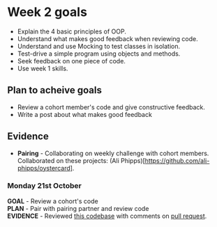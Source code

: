# Week 2 goals

* Explain the 4 basic principles of OOP.
* Understand what makes good feedback when reviewing code.
* Understand and use Mocking to test classes in isolation.
* Test-drive a simple program using objects and methods.
* Seek feedback on one piece of code.
* Use week 1 skills.

## Plan to acheive goals

* Review a cohort member's code and give constructive feedback.
* Write a post about what makes good feedback

## Evidence

* **Pairing** - Collaborating on weekly challenge with cohort members. Collaborated on these projects:
(Ali Phipps)[https://github.com/ali-phipps/oystercard].

### Monday 21st October

**GOAL** - Review a cohort's code  
**PLAN** - Pair with pairing partner and review code  
**EVIDENCE** - Reviewed [this codebase](https://github.com/fahus/airport_challenge) with comments on [pull request](https://github.com/makersacademy/airport_challenge/pull/1590).